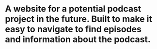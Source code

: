 # A website for a potential podcast project in the future. Built to make it easy to navigate to find episodes and information about the podcast.